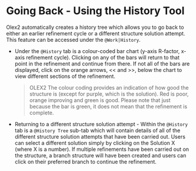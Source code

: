 # Going Back - Using the History Tool


Olex2 automatically creates a history tree which allows you to go back to either an earlier refinement cycle or a different structure solution attempt. This feature can be accessed under the `@Work|History`.

- Under the `@History` tab is a colour-coded bar chart (y-axis R-factor, x-axis refinement cycle). Clicking on any of the bars will return to that point in the refinement and continue from there. If not all of the bars are displayed, click on the orange arrows, << and >>, below the chart to view different sections of the refinement.

    >OLEX2 The colour coding provides an indication of how good the structure is (except for purple, which is the solution). Red is poor, orange improving and green is good. Please note that just because the bar is green, it does not mean that the refinement is complete.

- Returning to a different structure solution attempt - Within the `@History` tab is a `@History Tree` sub-tab which will contain details of all of the different structure solution attempts that have been carried out. Users can select a different solution simply by clicking on the Solution X (where X is a number). If multiple refinements have been carried out on the structure, a branch structure will have been created and users can click on their preferred branch to continue the refinement.